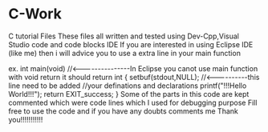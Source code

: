 # C-Work
C tutorial Files
These files all written and tested using Dev-Cpp,Visual Studio code and code blocks IDE 
If you are interested in using Eclipse IDE (like me) then i will advice you to use a extra line in your main function

ex.
int main(void)               //<---------------In Eclipse you canot use main function with void return it should return int
{
  setbuf(stdout,NULL);      //<----------this line need to be added
  //your definations and declarations
  printf("!!!Hello World!!!");
  return EXIT_success;
}
Some of the parts in this code are kept commented which were code lines which I used for debugging purpose
Fill free to use the code and if you have any doubts comments me
Thank you!!!!!!!!!!!


